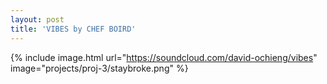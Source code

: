 ```yaml
---
layout: post
title: 'VIBES by CHEF BOIRD'
---
```


{% include image.html url="https://soundcloud.com/david-ochieng/vibes" image="projects/proj-3/staybroke.png" %}
